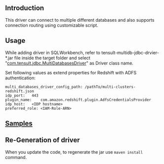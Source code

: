 ## Introduction
This driver can connect to multiple different databases and also supports connection routing using customizable script.
## Usage
While adding driver in SQLWorkbench, refer to tensult-multidb-jdbc-drvier-*.jar file inside the target folder 
and select "[com.tensult.jdbc.MultiDatabasesDriver](https://github.com/tensult/multidb-jdbc-driver/blob/master/src/main/java/com/tensult/jdbc/MultiDatabasesDriver.java)" as Driver class name. 

Set following values as extend properties for Redshift with ADFS authentication:
```
multi_databases_driver_config_path:	/pathTo/multi-clusters-redshift.json
idp_port:	443
plugin_name:	com.amazon.redshift.plugin.AdfsCredentialsProvider
idp_host:	<IDP hostname>
preferred_role:	<IAM-Role-ARN>
```
## [Samples](https://github.com/tensult/multidb-jdbc-driver/tree/master/src/main/java/com/tensult/samples)

## Re-Generation of driver
When you update the code, to regenerate the jar use `maven install` command.
